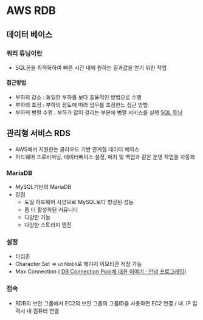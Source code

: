 # AWS RDB

## 데이터 베이스
### 쿼리 튜닝이란
- SQL문을 최적화하여 빠른 시간 내에 원하는 결과값을 얻기 위한 작업
#### 접근방법
- 부하의 감소 : 동일한 부하를 보다 효율적인 방법으로 수행
- 부하의 조정 : 부하의 정도에 따라 업무를 조정한느 접근 방법
- 부하의 병렬 수행 : 부하가 많이 걸리는 부분에 병렬 서비스를 실행 
[SQL 튜닝](https://velog.io/@gillog/SQL-%ED%8A%9C%EB%8B%9D)

## 관리형 서비스 RDS
- AWS에서 지원한는 클라우드 기반 관계형 데이터 베이스 
- 하드웨어 프로비저닝, 데이터베이스 설정, 패치 및 백업과 같은 운영 작업을 자동화 
### MariaDB
- MySQL기반의 MariaDB
- 장점
	- 도일 하드웨어 사양으로 MySQL보다 향상된 성능
	- 좀 더 활성화된 커뮤니티
	- 다양한 기능
	- 다양한 스토리지 엔진 

### 설정
- 타임존
- Character Set ⇒ `utf8mb4`로 해야지 이모티콘 저장 가능 
- Max Connection ( [DB Connection Pool에 대한 이야기 · 안녕 프로그래밍](https://www.holaxprogramming.com/2013/01/10/devops-how-to-manage-dbcp/))

### 접속
- RDB의 보안 그룹에서 EC2의 보안 그룹의 그룹ID을 사용하면 EC2 연결 / 내. IP 입력시 내 컴퓨터 연결 